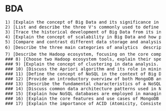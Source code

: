 # BDA
<pre>
1) [Explain the concept of Big Data and its significance in modern data-driven decision-making.](/1.md)
2) [List and describe the three V's commonly used to define the characteristics of Big Data. Provide examples for each characteristic.](/2.md)
3) [Trace the historical development of Big Data from its inception to the present day. Highlight three key milestones in this evolution. ](/3.md)
4) [Explain the concept of scalability in Big Data and how parallel processing contributes to achieving scalability. Provide examples to illustrate these concepts.](/4.md)
5) [Compare and contrast different data storage and analysis technologies commonly used in Big Data environments. Highlight five important factors to consider when choosing between storage and analysis options for a specific project.](/5.md)
6) [Describe the three main categories of analytics  descriptive, predictive, and prescriptive analytics. Provide examples for each category and explain when they are most useful in a business context.](/6.md)
7) [Describe the Hadoop ecosystem, focusing on the core components, and provide examples of their roles in a typical Big Data processing workflow. ](/7.md)
### 8) [Choose two Hadoop ecosystem tools, explain their specific use cases, and how they complement the core components of Hadoop. Provide real-world examples of where these tools are commonly applied.](/8.md)
### 9) [Explain the concept of clustering in data analysis. Provide an overview of two distinct clustering algorithms, and discuss their applications and differences.](9.md)
### 10) [Discuss the Apriori algorithm and its role in mining association rules. Explain the key steps involved in the Apriori algorithm, and provide a real-world example of how it can be applied to market basket analysis.](/10.md)
### 11) [Define the concept of NoSQL in the context of Big Data management. Discuss why traditional relational databases may not be well-suited for Big Data and how NoSQL databases address these limitations.](/11.md)
### 12) [Provide an introductory overview of both MongoDB and Cassandra. Explain their key features and use cases in managing and storing Big Data. ](/12.md)
### 13) [Describe the fundamental characteristics of a NoSQL data store. Compare and contrast NoSQL data stores with traditional relational databases, highlighting three key differences.](/13.md)
### 14) [Discuss common data architecture patterns used in NoSQL databases for managing Big Data. Provide examples of how these patterns are employed in real-world applications.](/14.md)
### 15) [Explain how NoSQL databases are employed in managing and analyzing Big Data. Highlight five advantages of using NoSQL databases for handling large and complex datasets.](/15.md)
### 16) [Explain the core features and use cases of MongoDB as a NoSQL database. Provide examples of scenarios where MongoDB is a suitable choice for data storage and retrieval.](/16.md)
### 17) [Explain the importance of ACID (Atomicity, Consistency, Isolation, Durability) properties in traditional relational databases. How do these properties ensure data reliability and integrity? ](/17.md)
</pre>
